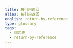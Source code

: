 ```yaml
---
title: 按引用返回
alias: 按引用返回
english: return-by-reference
type: glossary
tags:
  - 词汇表
  - return-by-reference
---
```

